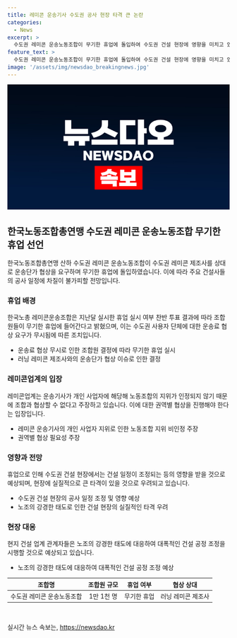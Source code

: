 ```yaml
---
title: 레미콘 운송기사 수도권 공사 현장 타격 큰 논란
categories:
  - News
excerpt: >
  수도권 레미콘 운송노동조합이 무기한 휴업에 돌입하여 수도권 건설 현장에 영향을 미치고 있는 가운데, 한국노동조합총연맹은 레미콘 운송기사들이 협상을 거부하는 대신 현장에 영향을 끼친다고 주장하고 있습니다. 레미콘업계는 운송기사를 개인 사업자로 취급하여 협상을 거부하고 있으며, 이로 인해 건설 일정이 조정되는 등 현장에 영향을 미치고 있습니다. 건설업계는 노조가 강경한 태도를 보이고 있으며, 휴업이 일주일 이상 지속될 경우 실질적인 타격을 입을 것으로 우려하고 있습니다.
feature_text: >
  수도권 레미콘 운송노동조합이 무기한 휴업에 돌입하여 수도권 건설 현장에 영향을 미치고 있는 가운데, 한국노동조합총연맹은 레미콘 운송기사들이 협상을 거부하는 대신 현장에 영향을 끼친다고 주장하고 있습니다. 레미콘업계는 운송기사를 개인 사업자로 취급하여 협상을 거부하고 있으며, 이로 인해 건설 일정이 조정되는 등 현장에 영향을 미치고 있습니다. 건설업계는 노조가 강경한 태도를 보이고 있으며, 휴업이 일주일 이상 지속될 경우 실질적인 타격을 입을 것으로 우려하고 있습니다.
image: '/assets/img/newsdao_breakingnews.jpg'
---
```


<p><img src="/assets/img/newsdao_breakingnews.jpg" alt="firstkoreanews 속보" /></p>

<h2 data-ke-size="size26">한국노동조합총연맹 수도권 레미콘 운송노동조합 무기한 휴업 선언</h2>

<p data-ke-size="size16">한국노동조합총연맹 산하 수도권 레미콘 운송노동조합이 수도권 레미콘 제조사를 상대로 운송단가 협상을 요구하며 무기한 휴업에 돌입하였습니다. 이에 따라 주요 건설사들의 공사 일정에 차질이 불가피할 전망입니다.</p>

<h3>휴업 배경</h3>

<p data-ke-size="size16">한국노총 레미콘운송조합은 지난달 실시한 휴업 실시 여부 찬반 투표 결과에 따라 조합원들이 무기한 휴업에 들어간다고 밝혔으며, 이는 수도권 사용자 단체에 대한 운송료 협상 요구가 무시됨에 따른 조치입니다.</p>

<ul>
  <li>운송료 협상 무시로 인한 조합원 결정에 따라 무기한 휴업 실시</li>
  <li>러닝 레미콘 제조사와의 운송단가 협상 이슈로 인한 결정</li>
</ul>

<h3>레미콘업계의 입장</h3>

<p data-ke-size="size16">레미콘업계는 운송기사가 개인 사업자에 해당해 노동조합의 지위가 인정되지 않기 때문에 조합과 협상할 수 없다고 주장하고 있습니다. 이에 대한 권역별 협상을 진행해야 한다는 입장입니다.</p>

<ul>
  <li>레미콘 운송기사의 개인 사업자 지위로 인한 노동조합 지위 비인정 주장</li>
  <li>권역별 협상 필요성 주장</li>
</ul>

<h3>영향과 전망</h3>

<p data-ke-size="size16">휴업으로 인해 수도권 건설 현장에서는 건설 일정이 조정되는 등의 영향을 받을 것으로 예상되며, 현장에 실질적으로 큰 타격이 있을 것으로 우려되고 있습니다.</p>

<ul>
  <li>수도권 건설 현장의 공사 일정 조정 및 영향 예상</li>
  <li>노조의 강경한 태도로 인한 건설 현장의 실질적인 타격 우려</li>
</ul>

<h3>현장 대응</h3>

<p data-ke-size="size16">현지 건설 업계 관계자들은 노조의 강경한 태도에 대응하여 대폭적인 건설 공정 조정을 시행할 것으로 예상되고 있습니다.</p>

<ul>
  <li>노조의 강경한 태도에 대응하여 대폭적인 건설 공정 조정 예상</li>
</ul>

<table>
  <thead>
    <tr>
      <th>조합명</th>
      <th>조합원 규모</th>
      <th>휴업 여부</th>
      <th>협상 상대</th>
    </tr>
  </thead>
  <tbody>
    <tr>
      <td style="text-align: center;">수도권 레미콘 운송노동조합</td>
      <td style="text-align: center;">1만 1천 명</td>
      <td style="text-align: center;">무기한 휴업</td>
      <td style="text-align: center;">러닝 레미콘 제조사</td>
    </tr>
  </tbody>
</table>

<p data-ke-size="size16">&nbsp;</p>
실시간 뉴스 속보는, <a href="https://newsdao.kr" rel="dofollow">https://newsdao.kr</a>



